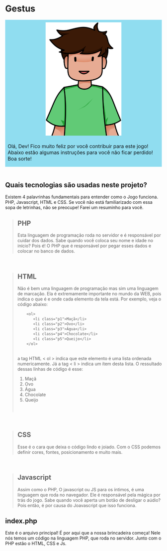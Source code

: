 # Gestus

<div style="display:flex;background:#90ddf0;padding: 8px 8px 0 8px;color:#0E1116;flex-wrap:wrap;justify-content:center;">
<img src="assets/images/jonas.png" width="50%" style="margin-bottom:8px;min-width:30px;">
    <p style="color:#0E1116;flex-wrap:wrap;justify-content:center;font-size: 16px;">
        Olá, Dev! Fico muito feliz por você contribuir para este jogo! Abaixo estão algumas instruções para você não ficar perdido! Boa sorte!
    </p>
</div>
<br>

## Quais tecnologias são usadas neste projeto?

Existem 4 palavrinhas fundamentais para entender como o Jogo funciona. PHP, Javascript, HTML e CSS. Se você não está familiarizado com essa sopa de letrinhas, não se preocupe! Farei um resuminho para você.

> ## PHP
> Esta linguagem de programação roda no servidor e é responsável por cuidar dos dados.  Sabe quando você coloca seu nome e idade no início? Pois é! O PHP que é responsável por pegar esses dados e colocar no banco de dados.

<br>

> ## HTML
> Não é bem uma linguagem de programação mas sim uma linguagem de marcação. Ela é extremamente importante no mundo da WEB, pois indica o que é e onde cada elemento da tela está. Por exemplo, veja o código abaixo:
> ```
>     <ol>
>        <li class="p1">Maçã</li>
>        <li class="p2">Ovo</li>
>        <li class="p3">Água</li>
>        <li class="p4">Chocolate</li>
>        <li class="p5">Queijo</li>
>	  </ol>
>```
> <br>
> a tag HTML < ol > indica que este elemento é uma lista ordenada numericamente. Já a tag < li > indica um ítem desta lista.
> O ressultado dessas linhas de código é esse:
>     <ol>
>        <li class="p1">Maçã</li>
>        <li class="p2">Ovo</li>
>        <li class="p3">Água</li>
>        <li class="p4">Chocolate</li>
>        <li class="p5">Queijo</li>
>	  </ol>
> <br>

<br>

> ## CSS
> Esse é o cara que deixa o código lindo e joiado. Com o CSS podemos definir cores, fontes, posicionamento e muito mais.
> <br>

<br>

> ## Javascript
> Assim como o PHP, O javascript ou JS para os íntimos, é uma linguagem que roda no navegador. Ele é responsável pela mágica  por trás do jogo. Sabe quando você aperta um botão de desligar o aúdio? Pois então, é por causa do Joavascript que isso funciona.
> <br>

## index.php
Este é o arquivo principal! É por aqui que a nossa brincadeira começa! Nele nós temos um código na linguagem PHP, que roda no servidor. Junto com o PHP estão o HTML, CSS e Js.